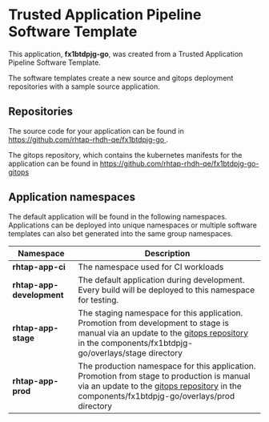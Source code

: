 # Trusted Application Pipeline Software Template

This application, **fx1btdpjg-go**, was created from a Trusted Application Pipeline Software Template.

The software templates create a new source and gitops deployment repositories with a sample source application. 

## Repositories

The source code for your application can be found in [https://github.com/rhtap-rhdh-qe/fx1btdpjg-go ](https://github.com/rhtap-rhdh-qe/fx1btdpjg-go ).
 
The gitops repository, which contains the kubernetes manifests for the application can be found in 
[https://github.com/rhtap-rhdh-qe/fx1btdpjg-go-gitops ](https://github.com/rhtap-rhdh-qe/fx1btdpjg-go-gitops ) 

## Application namespaces 

The default application will be found in the following namespaces. Applications can be deployed into unique namespaces or multiple software templates can also bet generated into the same group namespaces.  

|  Namespace   |  Description   |  
| -------- | -------- |
| **rhtap-app-ci** | The namespace used for CI workloads |
| **rhtap-app-development** | The default application during development. Every build will be deployed to this namespace for testing. |
| **rhtap-app-stage** | The staging namespace for this application. Promotion from development to stage is manual via an update to the [gitops repository](https://github.com/rhtap-rhdh-qe/fx1btdpjg-go-gitops ) in the components/fx1btdpjg-go/overlays/stage directory |
| **rhtap-app-prod** | The production namespace for this application. Promotion from stage to production is manual via an update to the [gitops repository](https://github.com/rhtap-rhdh-qe/fx1btdpjg-go-gitops ) in the components/fx1btdpjg-go/overlays/prod directory |